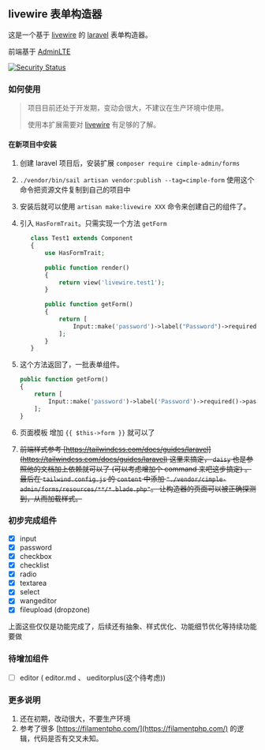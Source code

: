 ## livewire 表单构造器

这是一个基于 [livewire](https://laravel-livewire.com/) 的 [laravel](https://laravel.com/) 表单构造器。

前端基于 [AdminLTE](https://adminlte.io/)

[![Security Status](https://www.murphysec.com/platform3/v3/badge/1611441299463372800.svg?t=1)](https://www.murphysec.com/accept?code=5607fe9d76703e206fe71e9aa0f45ca1&type=1&from=2&t=2)

### 如何使用

> 项目目前还处于开发期，变动会很大，不建议在生产环境中使用。
>
> 使用本扩展需要对 [livewire](https://laravel-livewire.com/) 有足够的了解。

#### 在新项目中安装

1. 创建 laravel 项目后，安装扩展 `composer require cimple-admin/forms`
2. `./vendor/bin/sail artisan vendor:publish --tag=cimple-form` 使用这个命令把资源文件复制到自己的项目中
3. 安装后就可以使用 `artisan make:livewire XXX` 命令来创建自己的组件了。
4. 引入 `HasFormTrait`。只需实现一个方法 `getForm`
   ```php
      class Test1 extends Component
      {
          use HasFormTrait;
      
          public function render()
          {
              return view('livewire.test1');
          }
      
          public function getForm()
          {
              return [
                  Input::make('password')->label("Password")->required()->passwordMin(10),
              ];
          }
      }
   ```
   
5. 这个方法返回了，一批表单组件。
   ```php
   public function getForm()
   {
       return [
           Input::make('password')->label('Password')->required()->passwordMin(10),
       ];
   }
   ```
6. 页面模板 增加 `{{ $this->form }}` 就可以了
7. ~~前端样式参考 [https://tailwindcss.com/docs/guides/laravel](https://tailwindcss.com/docs/guides/laravel) 这里来搞定， `daisy` 也是参照他的文档加上依赖就可以了 (可以考虑增加个 command 来吧这步搞定)
   。最后在 `tailwind.config.js` 的 `content` 中添加 `"./vendor/cimple-admin/forms/resources/**/*.blade.php"`。 让构造器的页面可以被正确探测到，从而加载样式。~~

### 初步完成组件
* [x] input
* [x] password
* [x] checkbox
* [x] checklist
* [x] radio
* [x] textarea
* [x] select
* [x] wangeditor
* [x] fileupload (dropzone)

上面这些仅仅是功能完成了，后续还有抽象、样式优化、功能细节优化等持续功能要做

### 待增加组件
* [ ] editor ( editor.md 、 ueditorplus(这个待考虑))
### 更多说明
1. 还在初期，改动很大，不要生产环境
2. 参考了很多 [https://filamentphp.com/](https://filamentphp.com/) 的逻辑，代码是否有交叉未知。